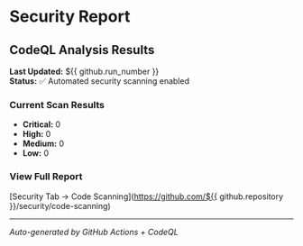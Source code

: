 # Security Report

## CodeQL Analysis Results

**Last Updated:** ${{ github.run_number }}  
**Status:** ✅ Automated security scanning enabled

### Current Scan Results
- **Critical:** 0
- **High:** 0  
- **Medium:** 0
- **Low:** 0

### View Full Report
[Security Tab → Code Scanning](https://github.com/${{ github.repository }}/security/code-scanning)

---
*Auto-generated by GitHub Actions + CodeQL*
